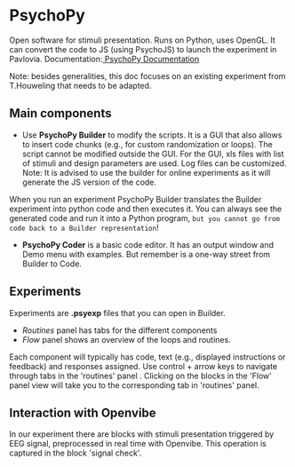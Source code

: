 # PsychoPy 
Open software for stimuli presentation. Runs on Python, uses OpenGL. It can convert the code to JS (using PsychoJS) to launch the experiment in Pavlovia.
Documentation:[ PsychoPy Documentation ](https://psychopy.org/gettingStarted.html)

Note: besides generalities, this doc focuses on an existing experiment from T.Houweling that needs to be adapted.

## Main components 

- Use **PsychoPy Builder** to modify the scripts. It is a GUI that also allows to insert code chunks (e.g., for custom randomization or loops). The script cannot be modified outside the GUI. For the GUI, xls files with list of stimuli and design parameters are used. Log files can be customized. 
Note: It is advised to use the builder for online experiments as it will generate the JS version of the code.  

When you run an experiment PsychoPy Builder translates the Builder experiment into python code and then executes it. You can always see the generated code and run it into a Python program, ```but you cannot go from code back to a Builder representation```! 

- **PsychoPy Coder** is a basic code editor. It has an output window and Demo menu with examples.  But remember is a one-way street from Builder to Code. 


## Experiments 

Experiments are **.psyexp** files that you can open in Builder.  

- *Routines* panel has tabs for the different components
- *Flow* panel shows an overview of the loops and routines. 
 
Each component will typically has code, text (e.g., displayed instructions or feedback) and responses assigned. 
Use control + arrow keys to navigate through tabs in the 'routines' panel . Clicking on the blocks in the 'Flow' panel view will take you to the corresponding tab in 'routines' panel.  

## Interaction with Openvibe 
In our experiment there are blocks with stimuli presentation triggered by EEG signal, preprocessed in real time with Openvibe. This operation is captured in the  block 'signal check'.   

 
